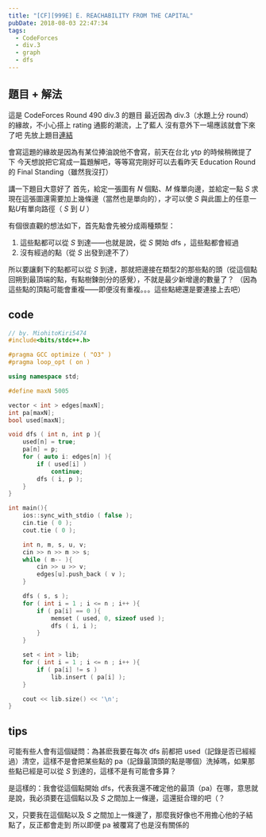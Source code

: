 ```yaml
---
title: "[CF][999E] E. REACHABILITY FROM THE CAPITAL"
pubDate: 2018-08-03 22:47:34
tags:
  - CodeForces
  - div.3
  - graph
  - dfs
---
```


## 題目 + 解法

這是 CodeForces Round 490 div.3 的題目
最近因為 div.3（水題上分 round）的緣故，不小心搭上 rating 通膨的潮流，上了藍人
沒有意外下一場應該就會下來了吧
先放上題目[連結](http://codeforces.com/problemset/problem/999/E)

會寫這題的緣故是因為有某位捧油說他不會寫，前天在台北 ytp 的時候稍微提了下
今天想說把它寫成一篇題解吧，等等寫完剛好可以去看昨天 Education Round 的 Final Standing（雖然我沒打）

講一下題目大意好了
首先，給定一張圖有 $N$ 個點、$M$ 條單向邊，並給定一點 $S$
求現在這張圖還需要加上幾條邊（當然也是單向的），才可以使 $S$ 與此圖上的任意一點$U$有單向路徑（ $S$ 到 $U$ ）

有個很直觀的想法如下，首先點會先被分成兩種類型：

1. 這些點都可以從 $S$ 到達——也就是說，從 $S$ 開始 dfs ，這些點都會經過
2. 沒有經過的點（從 $S$ 出發到達不了）

所以要讓剩下的點都可以從 $S$ 到達，那就把邊接在類型2的那些點的頭（從這個點回朔到最頂端的點，有點樹鍊剖分的感覺），不就是最少新增邊的數量了？
（因為這些點的頂點可能會重複——即便沒有重複。。。這些點總還是要連接上去吧）

## code

```cpp
// by. MiohitoKiri5474
#include<bits/stdc++.h>

#pragma GCC optimize ( "O3" )
#pragma loop_opt ( on )

using namespace std;

#define maxN 5005

vector < int > edges[maxN];
int pa[maxN];
bool used[maxN];

void dfs ( int n, int p ){
    used[n] = true;
    pa[n] = p;
    for ( auto i: edges[n] ){
        if ( used[i] )
            continue;
        dfs ( i, p );
    }
}

int main(){
    ios::sync_with_stdio ( false );
    cin.tie ( 0 );
    cout.tie ( 0 );

    int n, m, s, u, v;
    cin >> n >> m >> s;
    while ( m-- ){
        cin >> u >> v;
        edges[u].push_back ( v );
    }

    dfs ( s, s );
    for ( int i = 1 ; i <= n ; i++ ){
        if ( pa[i] == 0 ){
            memset ( used, 0, sizeof used );
            dfs ( i, i );
        }
    }

    set < int > lib;
    for ( int i = 1 ; i <= n ; i++ ){
        if ( pa[i] != s )
            lib.insert ( pa[i] );
    }

    cout << lib.size() << '\n';
}
```

## tips

可能有些人會有這個疑問：為甚麽我要在每次 dfs 前都把 used（記錄是否已經經過）清空，這樣不是會把某些點的 pa（記錄最頂頭的點是哪個）洗掉嗎，如果那些點已經是可以從 $S$ 到達的，這樣不是有可能會多算？

是這樣的：我會從這個點開始 dfs，代表我還不確定他的最頂（pa）在哪，意思就是說，我必須要在這個點以及 $S$ 之間加上一條邊，這還挺合理的吧（？

又，只要我在這個點以及 $S$ 之間加上一條邊了，那麼我好像也不用擔心他的子結點了，反正都會走到
所以即便 pa 被覆寫了也是沒有關係的
